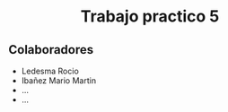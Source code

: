 <h1 style="text-align: center">Trabajo practico 5</h1>

## Colaboradores

- Ledesma Rocio
- Ibañez Mario Martin
- ...
- ...
